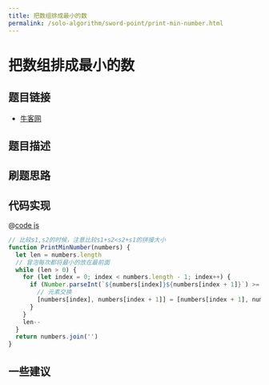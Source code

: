 ```yaml
---
title: 把数组排成最小的数
permalink: /solo-algorithm/sword-point/print-min-number.html
---
```


# 把数组排成最小的数

## 题目链接

- [牛客网]()

## 题目描述

## 刷题思路

## 代码实现

@[code js](@algorithm/sword-point/排列/printMinNumber.js)

```js
// 比较s1,s2的时候，注意比较s1+s2<s2+s1的拼接大小
function PrintMinNumber(numbers) {
  let len = numbers.length
  // 冒泡每次都将最小的放在最前面
  while (len > 0) {
    for (let index = 0; index < numbers.length - 1; index++) {
      if (Number.parseInt(`${numbers[index]}${numbers[index + 1]}`) >= Number.parseInt(`${numbers[index + 1]}${numbers[index]}`)) {
        // 元素交换
        [numbers[index], numbers[index + 1]] = [numbers[index + 1], numbers[index]]
      }
    }
    len--
  }
  return numbers.join('')
}
```

## 一些建议
